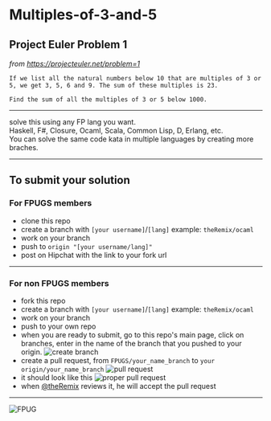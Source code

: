 # Multiples-of-3-and-5
## Project Euler Problem 1

_from https://projecteuler.net/problem=1_


````
If we list all the natural numbers below 10 that are multiples of 3 or 5, we get 3, 5, 6 and 9. The sum of these multiples is 23.

Find the sum of all the multiples of 3 or 5 below 1000.
````

----

solve this using any FP lang you want.  
Haskell, F#, Closure, Ocaml, Scala, Common Lisp, D, Erlang, etc.  
You can solve the same code kata in multiple languages by creating more braches.

----

## To submit your solution


### For FPUGS members

- clone this repo
- create a branch with `[your username]`/`[lang]` example: `theRemix/ocaml`
- work on your branch
- push to `origin "[your username/lang]"`
- post on Hipchat with the link to your fork url

----

### For non FPUGS members

- fork this repo
- create a branch with `[your username]`/`[lang]` example: `theRemix/ocaml`
- work on your branch
- push to your own repo
- when you are ready to submit, go to this repo's main page, click on branches, enter in the name of the branch that you pushed to your origin.  ![create branch](http://i.imgur.com/B5GZ0xC.png)
- create a pull request, from `FPUGS/your_name_branch` to `your origin/your_name_branch`  ![pull request](http://i.imgur.com/16CBVIC.png)
- it should look like this  ![proper pull request](http://i.imgur.com/9nk5H6o.png)
- when [@theRemix](https://github.com/theRemix) reviews it, he will accept the pull request  

----

![FPUG](http://www.quickmeme.com/img/fa/fae6dd8aefad8732c92d29c815e627b4df8d96d9ec7b00e18a6efbf7b491019c.jpg)